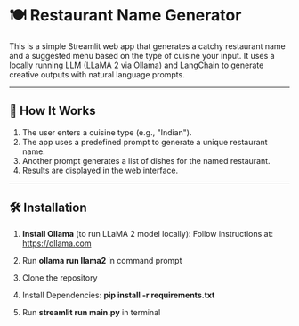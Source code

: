 # 🍽️ Restaurant Name Generator

This is a simple Streamlit web app that generates a catchy restaurant name and a suggested menu based on the type of cuisine your input. It uses a locally running LLM (LLaMA 2 via Ollama) and LangChain to generate creative outputs with natural language prompts.

------------

## 🧠 How It Works

1. The user enters a cuisine type (e.g., "Indian").
2. The app uses a predefined prompt to generate a unique restaurant name.
3. Another prompt generates a list of dishes for the named restaurant.
4. Results are displayed in the web interface.

------------

## 🛠️ Installation

1. **Install Ollama** (to run LLaMA 2 model locally):
   Follow instructions at: https://ollama.com

2. Run **ollama run llama2** in command prompt

3. Clone the repository

4. Install Dependencies:
   **pip install -r requirements.txt**
  
5. Run **streamlit run main.py** in terminal
